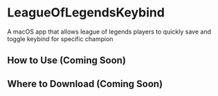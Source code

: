 # LeagueOfLegendsKeybind

A macOS app that allows league of legends players to quickly save and toggle keybind for specific champion

## How to Use (Coming Soon)

## Where to Download (Coming Soon)
